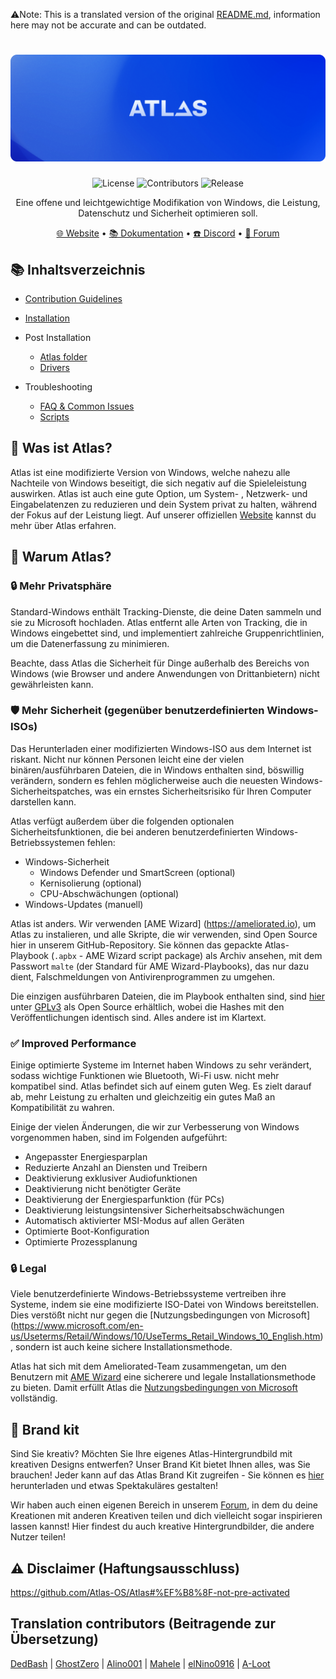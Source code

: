 ⚠️Note: This is a translated version of the original [README.md](https://github.com/Atlas-OS/Atlas/blob/main/README.md), information here may not be accurate and can be outdated.
<h1 align="center">
  <a href="http://atlasos.net" target="_blank"><img src="https://github.com/Atlas-OS/branding/blob/main/github-banner.png" alt="Atlas" width="800"></a>
</h1>
  <p align="center">
    <img alt="License" src="https://img.shields.io/github/license/atlas-os/atlas?style=for-the-badge&logo=github&color=1A91FF"/>
    <img alt="Contributors" src="https://img.shields.io/github/contributors/atlas-os/atlas?style=for-the-badge&color=1A91FF" />
    <img alt="Release" src="https://img.shields.io/github/release/atlas-os/atlas?style=for-the-badge&color=1A91FF" />
  </p>
<p align="center">Eine offene und leichtgewichtige Modifikation von Windows, die Leistung, Datenschutz und Sicherheit optimieren soll.</p>

<p align="center">
  <a href="https://atlasos.net" target="_blank">🌐 Website</a>
  •
  <a href="https://docs.atlasos.net" target="_blank">📚 Dokumentation</a>
  •
  <a href="https://discord.atlasos.net" target="_blank">☎️ Discord</a>
  •
  <a href="https://forum.atlasos.net" target="_blank">💬 Forum</a>
</p>

## 📚 **Inhaltsverzeichnis**

- [Contribution Guidelines](https://docs.atlasos.net/contributions/)
- [Installation](https://docs.atlasos.net/getting-started/installation/)

- Post Installation
  - [Atlas folder](https://docs.atlasos.net/getting-started/post-installation/atlas-folder/configuration/)
  - [Drivers](https://docs.atlasos.net/getting-started/post-installation/drivers/getting-started/)

- Troubleshooting
  - [FAQ & Common Issues](https://docs.atlasos.net/faq-and-troubleshooting/removed-features/)
  - [Scripts](https://docs.atlasos.net/faq-and-troubleshooting/atlas-folder-scripts/)

## 🤔 **Was ist Atlas?**

Atlas ist eine modifizierte Version von Windows, welche nahezu alle Nachteile von Windows beseitigt, die sich negativ auf die Spieleleistung auswirken.
Atlas ist auch eine gute Option, um System- , Netzwerk- und Eingabelatenzen zu reduzieren und dein System privat zu halten, während der Fokus auf der Leistung liegt.
Auf unserer offiziellen [Website](https://atlasos.net) kannst du mehr über Atlas erfahren.

## 👀 **Warum Atlas?**

### 🔒 Mehr Privatsphäre
Standard-Windows enthält Tracking-Dienste, die deine Daten sammeln und sie zu Microsoft hochladen.
Atlas entfernt alle Arten von Tracking, die in Windows eingebettet sind, und implementiert zahlreiche Gruppenrichtlinien, um die Datenerfassung zu minimieren.

Beachte, dass Atlas die Sicherheit für Dinge außerhalb des Bereichs von Windows (wie Browser und andere Anwendungen von Drittanbietern) nicht gewährleisten kann.

### 🛡️ Mehr Sicherheit (gegenüber benutzerdefinierten Windows-ISOs)
Das Herunterladen einer modifizierten Windows-ISO aus dem Internet ist riskant. Nicht nur können Personen leicht eine der vielen binären/ausführbaren Dateien, die in Windows enthalten sind, böswillig verändern, sondern es fehlen möglicherweise auch die neuesten Windows-Sicherheitspatches, was ein ernstes Sicherheitsrisiko für Ihren Computer darstellen kann.

Atlas verfügt außerdem über die folgenden optionalen Sicherheitsfunktionen, die bei anderen benutzerdefinierten Windows-Betriebssystemen fehlen:
- Windows-Sicherheit
  - Windows Defender und SmartScreen (optional)
  - Kernisolierung (optional)
  - CPU-Abschwächungen (optional)
- Windows-Updates (manuell)

Atlas ist anders. Wir verwenden [AME Wizard] (https://ameliorated.io), um Atlas zu instalieren, und alle Skripte, die wir verwenden, sind Open Source hier in unserem GitHub-Repository. Sie können das gepackte Atlas-Playbook (`.apbx` - AME Wizard script package) als Archiv ansehen, mit dem Passwort `malte` (der Standard für AME Wizard-Playbooks), das nur dazu dient, Falschmeldungen von Antivirenprogrammen zu umgehen.

Die einzigen ausführbaren Dateien, die im Playbook enthalten sind, sind [hier](https://github.com/Atlas-OS/utilities) unter [GPLv3](https://github.com/Atlas-OS/utilities/blob/main/LICENSE) als Open Source erhältlich, wobei die Hashes mit den Veröffentlichungen identisch sind. Alles andere ist im Klartext.

### ✅ Improved Performance
Einige optimierte Systeme im Internet haben Windows zu sehr verändert, sodass wichtige Funktionen wie Bluetooth, Wi-Fi usw. nicht mehr kompatibel sind.
Atlas befindet sich auf einem guten Weg. Es zielt darauf ab, mehr Leistung zu erhalten und gleichzeitig ein gutes Maß an Kompatibilität zu wahren.

Einige der vielen Änderungen, die wir zur Verbesserung von Windows vorgenommen haben, sind im Folgenden aufgeführt:
- Angepasster Energiesparplan
- Reduzierte Anzahl an Diensten und Treibern
- Deaktivierung exklusiver Audiofunktionen
- Deaktivierung nicht benötigter Geräte
- Deaktivierung der Energiesparfunktion (für PCs)
- Deaktivierung leistungsintensiver Sicherheitsabschwächungen
- Automatisch aktivierter MSI-Modus auf allen Geräten
- Optimierte Boot-Konfiguration
- Optimierte Prozessplanung

### 🔒 Legal
Viele benutzerdefinierte Windows-Betriebssysteme vertreiben ihre Systeme, indem sie eine modifizierte ISO-Datei von Windows bereitstellen. Dies verstößt nicht nur gegen die [Nutzungsbedingungen von Microsoft] (https://www.microsoft.com/en-us/Useterms/Retail/Windows/10/UseTerms_Retail_Windows_10_English.htm), sondern ist auch keine sichere Installationsmethode.

Atlas hat sich mit dem Ameliorated-Team zusammengetan, um den Benutzern mit [AME Wizard](https://ameliorated.io) eine sicherere und legale Installationsmethode zu bieten. Damit erfüllt Atlas die [Nutzungsbedingungen von Microsoft](https://www.microsoft.com/en-us/Useterms/Retail/Windows/10/UseTerms_Retail_Windows_10_English.htm) vollständig.

## 🎨 Brand kit
Sind Sie kreativ? Möchten Sie Ihre eigenes Atlas-Hintergrundbild mit kreativen Designs entwerfen? Unser Brand Kit bietet Ihnen alles, was Sie brauchen!
Jeder kann auf das Atlas Brand Kit zugreifen - Sie können es [hier](https://github.com/Atlas-OS/branding/archive/refs/heads/main.zip) herunterladen und etwas Spektakuläres gestalten!

Wir haben auch einen eigenen Bereich in unserem [Forum](https://forum.atlasos.net/t/art-showcase), in dem du deine Kreationen mit anderen Kreativen teilen und dich vielleicht sogar inspirieren lassen kannst! Hier findest du auch kreative Hintergrundbilder, die andere Nutzer teilen!

## ⚠️ Disclaimer (Haftungsausschluss)
https://github.com/Atlas-OS/Atlas#%EF%B8%8F-not-pre-activated

## Translation contributors (Beitragende zur Übersetzung)
[DedBash](https://github.com/DedBash) |
[GhostZero](https://github.com/ghostzero) |
[Alino001](https://github.com/Alino001) |
[Mahele](https://github.com/leonmartinhess) |
[elNino0916](https://github.com/elNino0916) |
[A-Loot](https://github.com/A-Loot)
